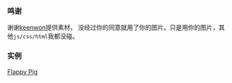 ### 鸣谢
谢谢[keenwon](http://keenwon.com/demo/201403/flappy-pig.html)提供素材，
没经过你的同意就用了你的图片。只是用你的图片，其他`js/css/html`我都没碰。


### 实例
[Flappy Pig](http://monkindey.github.io/flappy.pig/index.html)
